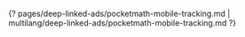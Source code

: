 {? pages/deep-linked-ads/pocketmath-mobile-tracking.md | multilang/deep-linked-ads/pocketmath-mobile-tracking.md ?}
